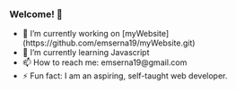 ### Welcome! 👋
<ul>
  <li>🔭 I’m currently working on [myWebsite] (https://github.com/emserna19/myWebsite.git)</li>
  <li>🌱 I’m currently learning Javascript</li>
  <li>📫 How to reach me: emserna19@gmail.com</li>
  <li>⚡ Fun fact: I am an aspiring, self-taught web developer.</li>
</ul>
